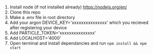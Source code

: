 
1. Install node (if not installed already) https://nodejs.org/en/
2. Clone this repo
3. Make a .env file in root directory
4. Add your argon DEVICE_KEY='xxxxxxxxxxxxxxx' which you recieved after registering your device
5. Add PARTICLE_TOKEN='xxxxxxxxxxxxxxx'
6. Add LOCALHOST='4000'
7. Open terminal and install dependancies and run `npm install && npm start`